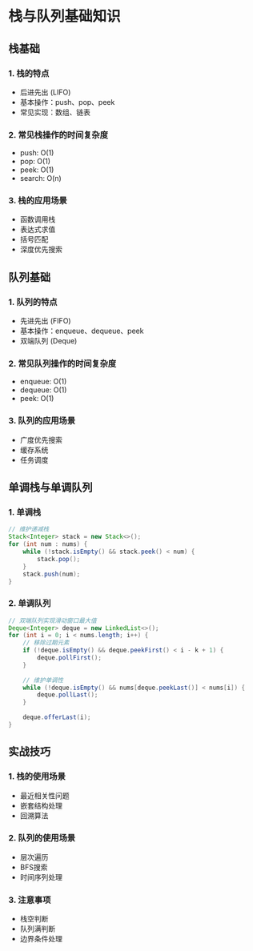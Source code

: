 # 栈与队列基础知识

## 栈基础

### 1. 栈的特点
- 后进先出 (LIFO)
- 基本操作：push、pop、peek
- 常见实现：数组、链表

### 2. 常见栈操作的时间复杂度
- push: O(1)
- pop: O(1)
- peek: O(1)
- search: O(n)

### 3. 栈的应用场景
- 函数调用栈
- 表达式求值
- 括号匹配
- 深度优先搜索

## 队列基础

### 1. 队列的特点
- 先进先出 (FIFO)
- 基本操作：enqueue、dequeue、peek
- 双端队列 (Deque)

### 2. 常见队列操作的时间复杂度
- enqueue: O(1)
- dequeue: O(1)
- peek: O(1)

### 3. 队列的应用场景
- 广度优先搜索
- 缓存系统
- 任务调度

## 单调栈与单调队列

### 1. 单调栈
```java
// 维护递减栈
Stack<Integer> stack = new Stack<>();
for (int num : nums) {
    while (!stack.isEmpty() && stack.peek() < num) {
        stack.pop();
    }
    stack.push(num);
}
```

### 2. 单调队列
```java
// 双端队列实现滑动窗口最大值
Deque<Integer> deque = new LinkedList<>();
for (int i = 0; i < nums.length; i++) {
    // 移除过期元素
    if (!deque.isEmpty() && deque.peekFirst() < i - k + 1) {
        deque.pollFirst();
    }
    
    // 维护单调性
    while (!deque.isEmpty() && nums[deque.peekLast()] < nums[i]) {
        deque.pollLast();
    }
    
    deque.offerLast(i);
}
```

## 实战技巧

### 1. 栈的使用场景
- 最近相关性问题
- 嵌套结构处理
- 回溯算法

### 2. 队列的使用场景
- 层次遍历
- BFS搜索
- 时间序列处理

### 3. 注意事项
- 栈空判断
- 队列满判断
- 边界条件处理
